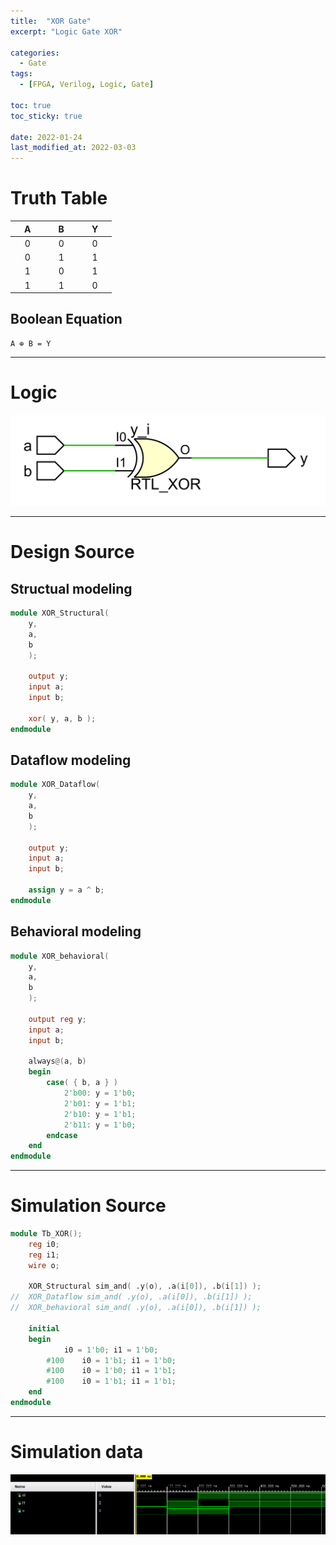 ```yaml
---
title:  "XOR Gate"
excerpt: "Logic Gate XOR"

categories:
  - Gate
tags:
  - [FPGA, Verilog, Logic, Gate]

toc: true
toc_sticky: true
 
date: 2022-01-24
last_modified_at: 2022-03-03
---
```


# Truth Table

| &nbsp; &nbsp; A &nbsp; &nbsp; | &nbsp; &nbsp; B &nbsp; &nbsp; | &nbsp; &nbsp; Y &nbsp; &nbsp; |
|:---:|:---:|:---:|
|  0  |  0  |  0  |
|  0  |  1  |  1  |
|  1  |  0  |  1  |
|  1  |  1  |  0  |

## Boolean Equation

	A ⊕ B = Y

---

# Logic

![XOR](/images/2022-01-24-XOR_GATE/gate.png)

---

# Design Source

## Structual modeling

```verilog
module XOR_Structural(
	y,
	a,
	b
	);
     
	output y;
	input a;
	input b;

	xor( y, a, b );
endmodule
```

## Dataflow modeling

```verilog
module XOR_Dataflow(
	y,
	a,
	b
	);
     
	output y;
	input a;
	input b;

	assign y = a ^ b;
endmodule
```

## Behavioral modeling

```verilog
module XOR_behavioral(
	y,
	a,
	b
	);
     
	output reg y;
	input a;
	input b;

	always@(a, b)
	begin
		case( { b, a } )
			2'b00: y = 1'b0;
			2'b01: y = 1'b1;
			2'b10: y = 1'b1;
			2'b11: y = 1'b0;
		endcase
	end
endmodule
```
---

# Simulation Source

```verilog
module Tb_XOR();
    reg i0;
    reg i1;
    wire o;

	XOR_Structural sim_and( .y(o), .a(i[0]), .b(i[1]) );
//	XOR_Dataflow sim_and( .y(o), .a(i[0]), .b(i[1]) );
//	XOR_behavioral sim_and( .y(o), .a(i[0]), .b(i[1]) );

	initial
	begin
			i0 = 1'b0; i1 = 1'b0;
		#100	i0 = 1'b1; i1 = 1'b0;
		#100 	i0 = 1'b0; i1 = 1'b1;
		#100 	i0 = 1'b1; i1 = 1'b1;
	end
endmodule
```
---

# Simulation data

![Tb_XOR](/images/2022-01-24-XOR_GATE/tb.png)
